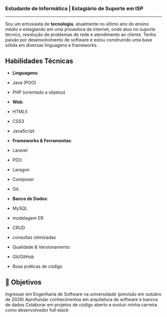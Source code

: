 ### Estudante de Informática | Estagiário de Suporte em ISP
***
Sou um entusiasta de __tecnologia__, atualmente no último ano do ensino médio e estagiando em uma provedora de internet, onde atuo no suporte técnico, resolução de problemas de rede e atendimento ao cliente. Tenho paixão por desenvolvimento de software e estou construindo uma base sólida em diversas linguagens e frameworks.

## Habilidades Técnicas

* __Linguagens__: 
 * Java (POO)
 * PHP (orientado a objetos)
* __Web__: 
 * HTML5 
 * CSS3 
 * JavaScript
* __Frameworks & Ferramentas__: 
 * Laravel 
 * PDO
 * Laragon
 * Composer
 * Git. 

* __Banco de Dados__: 
 * MySQL
 * modelagem ER
 * CRUD 
 * consultas otimizadas

* Qualidade & Versionamento: 

 * Git/GitHub
 * Boas práticas de código


## 🚀 Objetivos

Ingressar em Engenharia de Software na universidade (previsão em outubro de 2026)
Aprofundar conhecimentos em arquitetura de software e bancos de dados
Colaborar em projetos de código aberto e evoluir minha carreira como desenvolvedor full‑stack

<!---
josemarmartins21/josemarmartins21 is a ✨ special ✨ repository because its `README.md` (this file) appears on your GitHub profile.
You can click the Preview link to take a look at your changes.
--->
